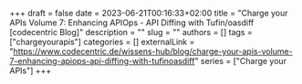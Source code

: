 +++ 
draft = false
date = 2023-06-21T00:16:33+02:00
title = "Charge your APIs Volume 7: Enhancing APIOps - API Diffing with Tufin/oasdiff [codecentric Blog]"
description = ""
slug = ""
authors = []
tags = ["chargeyourapis"]
categories = []
externalLink = "https://www.codecentric.de/wissens-hub/blog/charge-your-apis-volume-7-enhancing-apiops-api-diffing-with-tufinoasdiff"
series = ["Charge your APIs"]
+++
